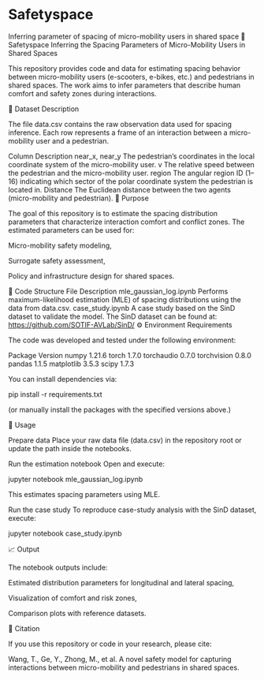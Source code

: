# Safetyspace
Inferring parameter of spacing of micro-mobility users in shared space
🛴 Safetyspace
Inferring the Spacing Parameters of Micro-Mobility Users in Shared Spaces

This repository provides code and data for estimating spacing behavior between micro-mobility users (e-scooters, e-bikes, etc.) and pedestrians in shared spaces. The work aims to infer parameters that describe human comfort and safety zones during interactions.

📂 Dataset Description

The file data.csv contains the raw observation data used for spacing inference. Each row represents a frame of an interaction between a micro-mobility user and a pedestrian.

Column	Description
near_x, near_y	The pedestrian’s coordinates in the local coordinate system of the micro-mobility user.
v	The relative speed between the pedestrian and the micro-mobility user.
region	The angular region ID (1–16) indicating which sector of the polar coordinate system the pedestrian is located in.
Distance	The Euclidean distance between the two agents (micro-mobility and pedestrian).
🧠 Purpose

The goal of this repository is to estimate the spacing distribution parameters that characterize interaction comfort and conflict zones.
The estimated parameters can be used for:

Micro-mobility safety modeling,

Surrogate safety assessment,

Policy and infrastructure design for shared spaces.

📘 Code Structure
File	Description
mle_gaussian_log.ipynb	Performs maximum-likelihood estimation (MLE) of spacing distributions using the data from data.csv.
case_study.ipynb	A case study based on the SinD dataset to validate the model. The SinD dataset can be found at: https://github.com/SOTIF-AVLab/SinD/
⚙️ Environment Requirements

The code was developed and tested under the following environment:

Package	Version
numpy	1.21.6
torch	1.7.0
torchaudio	0.7.0
torchvision	0.8.0
pandas	1.1.5
matplotlib	3.5.3
scipy	1.7.3

You can install dependencies via:

pip install -r requirements.txt


(or manually install the packages with the specified versions above.)

🧩 Usage

Prepare data
Place your raw data file (data.csv) in the repository root or update the path inside the notebooks.

Run the estimation notebook
Open and execute:

jupyter notebook mle_gaussian_log.ipynb


This estimates spacing parameters using MLE.

Run the case study
To reproduce case-study analysis with the SinD dataset, execute:

jupyter notebook case_study.ipynb

📈 Output

The notebook outputs include:

Estimated distribution parameters for longitudinal and lateral spacing,

Visualization of comfort and risk zones,

Comparison plots with reference datasets.

🧾 Citation

If you use this repository or code in your research, please cite:

Wang, T., Ge, Y., Zhong, M., et al. A novel safety model for capturing interactions between micro-mobility and pedestrians in shared spaces.
